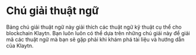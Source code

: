 # Chú giải thuật ngữ

Bảng chú giải thuật ngữ này giải thích các thuật ngữ kỹ thuật cụ thể cho blockchain Klaytn. Bạn luôn luôn có thể dựa trên những chú giải này để giải mã các thuật ngữ mà bạn sẽ gặp phải khi khám phá tài liệu và hướng dẫn của Klaytn.